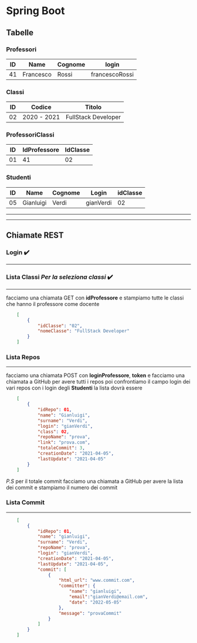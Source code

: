 # Spring Boot

## Tabelle

### Professori

| ID | Name | Cognome | login |
| - | - | - | - |
| 41 | Francesco | Rossi | francescoRossi |


### Classi

| ID | Codice | Titolo |
| - | - | - |
| 02 | 2020 - 2021 | FullStack Developer |

### ProfessoriClassi

| ID | IdProfessore | IdClasse |
| - | - | - |
| 01 | 41 | 02 |

### Studenti

| ID | Name | Cognome | Login | idClasse |
| - | - | - | - | - |
| 05 | Gianluigi | Verdi | gianVerdi | 02 |
---
---

## Chiamate REST

### Login :heavy_check_mark:
---

### Lista Classi *Per la seleziona classi* :heavy_check_mark:
---

facciamo una chiamata GET con **idProfessore** e stampiamo tutte le classi che hanno il professore come docente
<!-- 
| idClasse | nomeClasse |
|-|-|
| 02 | FullStack Developer | -->

```json
    [
        {
            "idClasse": "02",
            "nomeClasse": "FullStack Developer"
        }
    ]
```


### Lista Repos
---
facciamo una chiamata POST con **loginProfessore**, **token** e facciamo una chiamata a GitHub per avere tutti i repos poi confrontiamo il campo login dei vari repos con i login degli **Studenti** la lista dovrà essere 

```json
    [
        {
            "idRepo": 01,
            "name": "Gianluigi",
            "surname": "Verdi",
            "login": "gianVerdi",
            "class": 02,
            "repoName": "prova",
            "link": "prova.com",
            "totaleCommit": 3,
            "creationDate": "2021-04-05",
            "lastUpdate": "2021-04-05"
        }
    ]
```

*P.S* per il totale commit facciamo una chiamata a GitHub per avere la lista dei commit e stampiamo il numero dei commit

### Lista Commit
---
```json
    [
        {
            "idRepo": 01,
            "name": "gianluigi",
            "surname": "Verdi",
            "repoName": "prova",
            "login": "gianVerdi",
            "creationDate": "2021-04-05",
            "lastUpdate": "2021-04-05",
            "commit": [
                {
                    "html_url": "www.commit.com",
                    "committer": {
                        "name": "gianluigi",
                        "email":"gianVerdi@email.com",
                        "date": "2022-05-05"
                    },
                    "message": "provaCommit"
                }
            ]
        }
    ]
```





